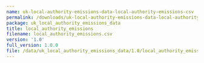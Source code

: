 ```yaml
---
name: uk-local-authority-emissions-data-local-authority-emissions-csv
permalink: /downloads/uk-local-authority-emissions-data-local-authority-emissions-csv/1_0
package: uk_local_authority_emissions_data
title: local_authority_emissions
filename: local_authority_emissions.csv
version: '1.0'
full_version: 1.0.0
file: /data/uk_local_authority_emissions_data/1.0/local_authority_emissions.csv
---
```

